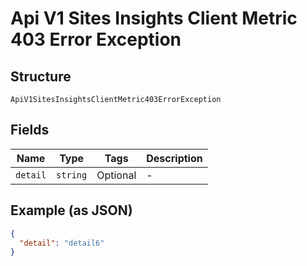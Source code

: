 
# Api V1 Sites Insights Client Metric 403 Error Exception

## Structure

`ApiV1SitesInsightsClientMetric403ErrorException`

## Fields

| Name | Type | Tags | Description |
|  --- | --- | --- | --- |
| `detail` | `string` | Optional | - |

## Example (as JSON)

```json
{
  "detail": "detail6"
}
```

